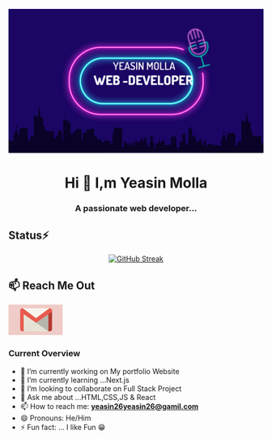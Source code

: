 <img src='./_Electric Neon Podcast Youtube Banner.png' alt='banner'></img>

<!-- about me -->
<h1 align="center" >Hi 👋 I,m Yeasin Molla </h1>
<h3 align="center" >A passionate web developer...</h3>



<h2  align="left" >Status⚡</h2>
<div align='center'>
<a href="https://git.io/streak-stats"><img src="https://github-readme-streak-stats.herokuapp.com?user=Yeasin7772&theme=radical" alt="GitHub Streak" /></a>
</div> 
<!-- [![GitHub Streak](https://github-readme-streak-stats.herokuapp.com?user=Yeasin7772&theme=radical)](https://git.io/streak-stats) -->

<h2  align="left" >📫 Reach Me Out</h2>
<p><img height="60" src='./images.png'></img> </p>


<h3>Current Overview</h3>

- 🔭 I’m currently working on My portfolio Website
- 🌱 I’m currently learning ...Next.js
- 👯 I’m looking to collaborate on Full Stack Project
- 💬 Ask me about ...HTML,CSS,JS & React
- 📫 How to reach me: **yeasin26yeasin26@gamil.com**
- 😄 Pronouns: He/Him
- ⚡ Fun fact: ... I like Fun 😁
